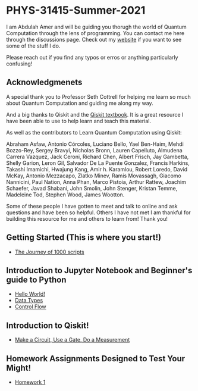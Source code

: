 # PHYS-31415-Summer-2021

I am Abdulah Amer and will be guiding you thorugh the world of Quantum Computation through the lens of programming. You can contact me here through the discussions page. 
Check out my [website](https://abdulahamer.github.io/) if you want to see some of the stuff I do.

Please reach out if you find any typos or erros or anything particularly confusing! 

## Acknowledgmenets 

A special thank you to Professor Seth Cottrell for helping me learn so much about Quantum Computation and guiding me along my way. 

And a big thanks to Qiskit and the [Qiskit textbook](https://qiskit.org/textbook/preface.html). It is a great resource I have been able to use to help learn and teach this material. 

As well as the contributors to Learn Quantum Computation using Qiskit: 

Abraham Asfaw, Antonio Córcoles, Luciano Bello, Yael Ben-Haim, Mehdi Bozzo-Rey, Sergey Bravyi, Nicholas Bronn, Lauren Capelluto, Almudena Carrera Vazquez, Jack Ceroni, Richard Chen, Albert Frisch, Jay Gambetta, Shelly Garion, Leron Gil, Salvador De La Puente Gonzalez, Francis Harkins, Takashi Imamichi, Hwajung Kang, Amir h. Karamlou, Robert Loredo, David McKay, Antonio Mezzacapo, Zlatko Minev, Ramis Movassagh, Giacomo Nannicini, Paul Nation, Anna Phan, Marco Pistoia, Arthur Rattew, Joachim Schaefer, Javad Shabani, John Smolin, John Stenger, Kristan Temme, Madeleine Tod, Stephen Wood, James Wootton.

Some of these people I have gotten to meet and talk to online and ask questions and have been so helpful. Others I have not met I am thankful for building this resource for me and others to learn from! Thank you! 

## Getting Started (This is where you start!) 

* [The Journey of 1000 scripts](https://github.com/AbdulahAmer/PHYS-31415-Summer-2021/blob/ad2ecf8f932767c4040c99858b57c3ab6b517a4b/Getting-Started/The%20Journey%20of%201000%20scripts.md)


## Introduction to Jupyter Notebook and Beginner's guide to Python

* [Hello World!]( https://github.com/AbdulahAmer/PHYS-31415-Summer-2021/blob/4df3ee490c57e06ce434ab6f51e978ef5d454687/Intro%20to%20Jupyter%20Notebook%20and%20Python/Variables,%20and%20Hello%20World.ipynb )
* [Data Types](https://github.com/AbdulahAmer/PHYS-31415-Summer-2021/blob/4df3ee490c57e06ce434ab6f51e978ef5d454687/Intro%20to%20Jupyter%20Notebook%20and%20Python/Data%20Types.ipynb)
* [Control Flow](https://github.com/AbdulahAmer/PHYS-31415-Summer-2021/blob/4df3ee490c57e06ce434ab6f51e978ef5d454687/Intro%20to%20Jupyter%20Notebook%20and%20Python/Control%20Flow%20.ipynb)

## Introduction to Qiskit! 

* [Make a Circuit, Use a Gate, Do a Measurement](https://github.com/AbdulahAmer/PHYS-31415-Summer-2021/blob/bd4995ea3a1b6d1932336bdb84696f3ab77263a9/Intro%20to%20Qiskit/Make%20a%20Circuit,%20Use%20a%20Gate,%20do%20%20a%20Measurement.ipynb)


## Homework Assignments Designed to Test Your Might! 

* [Homework 1](https://github.com/AbdulahAmer/PHYS-31415-Summer-2021/blob/3250974c4eb03894af3c717d7c8286854b105493/Homework/Phys_31415_Homework__1%20.pdf)
